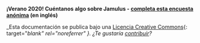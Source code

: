 

**¡Verano 2020! Cuéntanos algo sobre Jamulus - [completa esta encuesta anónima](https://forms.gle/hSSjsxjWj2Pnp5kr7) (en inglés)**

_Esta documentación se publica bajo una [Licencia Creative Commons](https://creativecommons.org/licenses/by-sa/4.0/deed.es){: target="_blank" rel="noreferrer" }.
¿Te gustaría [contribuir](Contribution)?_
